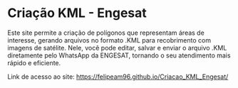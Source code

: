 # Criação KML - Engesat

Este site permite a criação de polígonos que representam áreas de interesse, gerando arquivos no formato .KML para recobrimento com imagens de satélite. Nele, você pode editar, salvar e enviar o arquivo .KML diretamente pelo WhatsApp da ENGESAT, tornando o seu atendimento mais rápido e eficiente.

Link de acesso ao site: https://felipeam96.github.io/Criacao_KML_Engesat/
